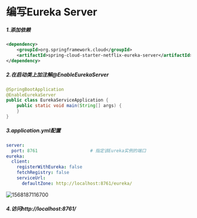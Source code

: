 # 编写Eureka Server

##### 1.添加依赖

```xml
<dependency>
    <groupId>org.springframework.cloud</groupId>
    <artifactId>spring-cloud-starter-netflix-eureka-server</artifactId>
</dependency>
```

##### 2.在启动类上加注解@EnableEurekaServer

```java
@SpringBootApplication
@EnableEurekaServer
public class EurekaServiceApplication {    
    public static void main(String[] args) {       					  				             SpringApplication.run(EurekaServiceApplication.class, args);    
	}
}
```

##### 3.application.yml配置

```yaml
server:
  port: 8761                    # 指定该Eureka实例的端口
eureka:
  client:
    registerWithEureka: false
    fetchRegistry: false
    serviceUrl:
      defaultZone: http://localhost:8761/eureka/
```

![1568187116700](https://raw.githubusercontent.com/pzygit/SpringCloudStart/master/image/1568187116700.png)



##### 4.访问http://localhost:8761/